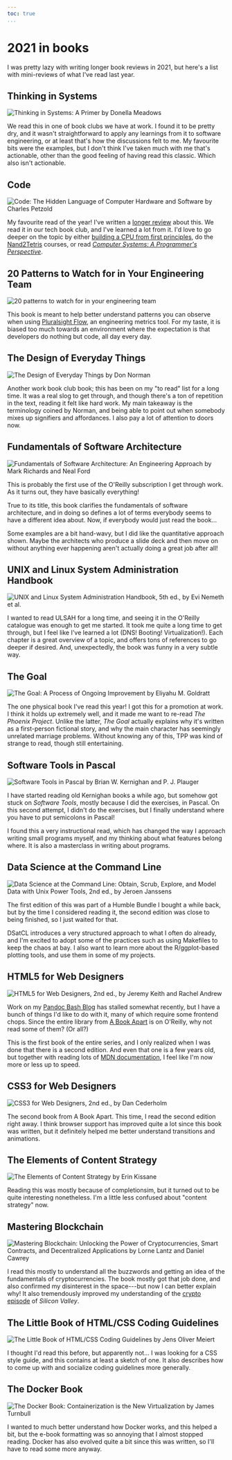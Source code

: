 ```yaml
---
toc: true
...
```


# 2021 in books

<style>
h1 {
  clear: both;
}
figure {
  width: 30%;
  float: right;
  margin: 0 0 1em 1em;
}
</style>

I was pretty lazy with writing longer book reviews in 2021, but here's a list
with mini-reviews of what I've read last year.

## Thinking in Systems

![[*Thinking in Systems: A Primer*][tis] by Donella
Meadows](images/2022-01-01-tis-cover.png)

[tis]: <https://www.chelseagreen.com/product/thinking-in-systems/>

We read this in one of book clubs we have at work. I found it to be pretty dry,
and it wasn't straightforward to apply any learnings from it to software
engineering, or at least that's how the discussions felt to me. My favourite
bits were the examples, but I don't think I've taken much with me that's
actionable, other than the good feeling of having read this classic. Which also
isn't actionable.

## Code

![[*Code: The Hidden Language of Computer Hardware and Software*][code] by
Charles Petzold](images/2022-01-01-code-cover.jpg)

[code]: <https://www.charlespetzold.com/code/>

My favourite read of the year! I've written a [longer review] about this. We
read it in our tech book club, and I've learned a lot from it. I'd love to go
deeper on the topic by either [building a CPU from first principles][cpu], do
the [Nand2Tetris] courses, or read [*Computer Systems: A Programmer's
Perspective*][csapp].

[longer review]: <2021-05-24-code-book-review.html>
[cpu]:           <https://eater.net/8bit>
[nand2tetris]:   <https://www.nand2tetris.org/>
[csapp]:         <https://csapp.cs.cmu.edu/>

## 20 Patterns to Watch for in Your Engineering Team

![[*20 patterns to watch for in your engineering
team*][20patterns]](images/2022-01-01-20-patterns-cover.png)

[20patterns]: <https://www.pluralsight.com/product/flow/20-patterns>

This book is meant to help better understand patterns you can observe when
using [Pluralsight Flow][pf], an engineering metrics tool. For my taste, it is
biased too much towards an environment where the expectation is that developers
do nothing but code, all day every day.

[pf]: <https://www.pluralsight.com/product/flow>

## The Design of Everyday Things

![[*The Design of Everyday Things*][tdoet] by Don
Norman](images/2022-01-01-tdoet-cover.jpg)

[tdoet]: <https://www.basicbooks.com/titles/don-norman/the-design-of-everyday-things/9780465050659/>

Another work book club book; this has been on my "to read" list for a long
time. It was a real slog to get through, and though there's a ton of repetition
in the text, reading it felt like hard work. My main takeaway is the
terminology coined by Norman, and being able to point out when somebody mixes
up signifiers and affordances. I also pay a lot of attention to doors now.

## Fundamentals of Software Architecture

![[*Fundamentals of Software Architecture: An Engineering Approach*][fosa] by
Mark Richards and Neal Ford](images/2022-01-01-fosa-cover.png)

[fosa]: <http://fundamentalsofsoftwarearchitecture.com/>

This is probably the first use of the O'Reilly subscription I get through work.
As it turns out, they have basically everything!

True to its title, this book clarifies the fundamentals of software
architecture, and in doing so defines a lot of terms everybody seems to have a
different idea about. Now, if everybody would just read the book...

Some examples are a bit hand-wavy, but I did like the quantitative approach
shown. Maybe the architects who produce a slide deck and then move on without
anything ever happening aren't actually doing a great job after all!

## UNIX and Linux System Administration Handbook

![[*UNIX and Linux System Administration Handbook*][ulsah], 5th ed., by Evi
Nemeth *et al.*](images/2022-01-01-ulsah-cover.jpg)

[ulsah]: <https://admin.com/>

I wanted to read ULSAH for a long time, and seeing it in the O'Reilly catalogue
was enough to get me started. It took me quite a long time to get through, but
I feel like I've learned a lot (DNS! Booting! Virtualization!). Each chapter is
a great overview of a topic, and offers tons of references to go deeper if
desired. And, unexpectedly, the book was funny in a very subtle way.

## The Goal

![[*The Goal: A Process of Ongoing Improvement*][goal] by Eliyahu M.
Goldratt](images/2022-01-01-goal-cover.jpg)

[goal]: <https://northriverpress.com/the-goal-30th-anniversary-edition/>

The one physical book I've read this year! I got this for a promotion at work.
I think it holds up extremely well, and it made me want to re-read *The Phoenix
Project*. Unlike the latter, *The Goal* actually explains why it's written as a
first-person fictional story, and why the main character has seemingly
unrelated marriage problems. Without knowing any of this, TPP was kind of
strange to read, though still entertaining.

## Software Tools in Pascal

![[*Software Tools in Pascal*][stip] by Brian W. Kernighan and P. J.
Plauger](images/2022-01-01-stip-cover.jpg)

[stip]: <https://dl.acm.org/doi/10.5555/578272>

I have started reading old Kernighan books a while ago, but somehow got stuck
on *Software Tools*, mostly because I did the exercises, in Pascal. On this
second attempt, I didn't do the exercises, but I finally understand where you
have to put semicolons in Pascal!

I found this a very instructional read, which has changed the way I approach
writing small programs myself, and my thinking about what features belong
where. It is also a masterclass in writing about programs.

## Data Science at the Command Line

![[*Data Science at the Command Line: Obtain, Scrub, Explore, and Model Data
with Unix Power Tools*][dsatcl], 2nd ed., by Jeroen
Janssens](images/2022-01-01-dsatcl-cover.jpg)

[dsatcl]: <https://datascienceatthecommandline.com/2e/>

The first edition of this was part of a Humble Bundle I bought a while back,
but by the time I considered reading it, the second edition was close to being
finished, so I just waited for that.

DSatCL introduces a very structured approach to what I often do already, and
I'm excited to adopt some of the practices such as using Makefiles to keep the
chaos at bay. I also want to learn more about the R/ggplot-based plotting
tools, and use them in some of my projects.

## HTML5 for Web Designers

![[*HTML5 for Web Designers*][html5], 2nd ed., by Jeremy Keith and Rachel
Andrew](images/2022-01-01-html5-cover.jpg)

[html5]: <https://abookapart.com/products/html5-for-web-designers>

Work on my [Pandoc Bash Blog][pbb] has stalled somewhat recently, but I have a
bunch of things I'd like to do with it, many of which require some frontend
chops. Since the entire library from [A Book Apart][aba] is on O'Reilly, why
not read some of them? (Or all?)

This is the first book of the entire series, and I only realized when I was
done that there is a second edition. And even that one is a few years old, but
together with reading lots of [MDN documentation][mdn], I feel like I'm now
more or less up to speed.

[pbb]: <https://github.com/bewuethr/pandoc-bash-blog>
[aba]: <https://abookapart.com/>
[mdn]: <https://developer.mozilla.org/en-US/docs/Learn/HTML>

## CSS3 for Web Designers

![[*CSS3 for Web Designers*][css3], 2nd ed., by Dan
Cederholm](images/2022-01-01-css3-cover.jpg)

[css3]: <https://abookapart.com/products/css3-for-web-designers>

The second book from A Book Apart. This time, I read the second edition right
away. I think browser support has improved quite a lot since this book was
written, but it definitely helped me better understand transitions and
animations.

## The Elements of Content Strategy

![[*The Elements of Content Strategy*][eocs] by Erin
Kissane](images/2022-01-01-eocs-cover.jpg)

[eocs]: <https://abookapart.com/products/the-elements-of-content-strategy>

Reading this was mostly because of completionsim, but it turned out to be quite
interesting nonetheless. I'm a little less confused about "content strategy"
now.

## Mastering Blockchain

![[*Mastering Blockchain: Unlocking the Power of Cryptocurrencies, Smart
Contracts, and Decentralized Applications*][mbc] by Lorne Lantz and Daniel
Cawrey](images/2022-01-01-mbc-cover.jpg)

[mbc]: <https://www.oreilly.com/library/view/mastering-blockchain/9781492054696/>

I read this mostly to understand all the buzzwords and getting an idea of the
fundamentals of cryptocurrencies. The book mostly got that job done, and also
confirmed my disinterest in the space---but now I can better explain why! It
also tremendously improved my understanding of the [crypto episode][sv] of
*Silicon Valley*.

[sv]: <https://www.imdb.com/title/tt8074910/>

## The Little Book of HTML/CSS Coding Guidelines

![[*The Little Book of HTML/CSS Coding Guidelines*][lbohccg] by Jens Oliver
Meiert](images/2022-01-01-lbohccg-cover.jpg)

[lbohccg]: <https://www.oreilly.com/library/view/the-little-book/9781492048459/>

I thought I'd read this before, but apparently not... I was looking for a CSS
style guide, and this contains at least a sketch of one. It also describes how
to come up with and socialize coding guidelines more generally.

## The Docker Book

![[*The Docker Book: Containerization is the New Virtualization*][tdb] by James
Turnbull](images/2022-01-01-tdb-cover.jpg)

[tdb]: <https://dockerbook.com/>

I wanted to much better understand how Docker works, and this helped a bit, but
the e-book formatting was so annoying that I almost stopped reading. Docker has
also evolved quite a bit since this was written, so I'll have to read some more
anyway.
